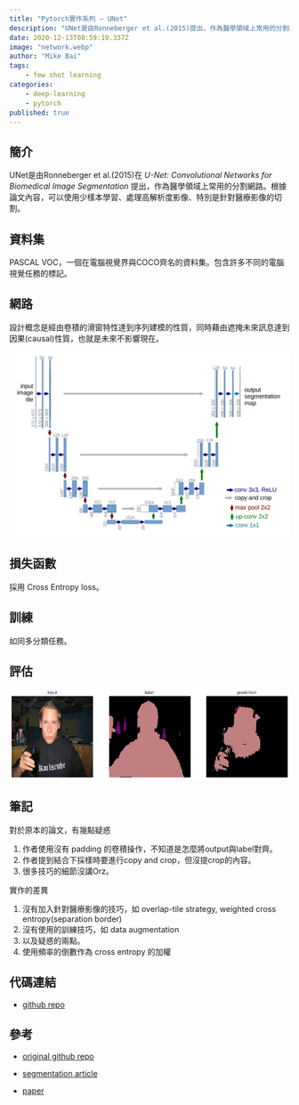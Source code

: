 ```yaml
---
title: "Pytorch實作系列 — UNet"
description: "UNet是由Ronneberger et al.(2015)提出，作為醫學領域上常用的分割網路。根據論文內容，可以使用少樣本學習、處理高解析度影像、特別是針對醫療影像的切割。"
date: 2020-12-13T08:59:19.337Z
image: "network.webp"
author: "Mike Bai"
tags:
    - few shot learning
categories:
    - deep-learning
    - pytorch
published: true
---
```


## 簡介

UNet是由Ronneberger et al.(2015)在 *U-Net: Convolutional Networks for Biomedical Image Segmentation* 提出，作為醫學領域上常用的分割網路。根據論文內容，可以使用少樣本學習、處理高解析度影像、特別是針對醫療影像的切割。

## 資料集

PASCAL VOC，一個在電腦視覺界與COCO齊名的資料集。包含許多不同的電腦視覺任務的標記。

## 網路

設計概念是經由卷積的滑窗特性達到序列建模的性質，同時藉由遮掩未來訊息達到因果(causal)性質，也就是未來不影響現在。

![網路](network.webp)

## 損失函數

採用 Cross Entropy loss。

## 訓練

如同多分類任務。

## 評估

![訓練十個回合後](result.webp)

## 筆記

對於原本的論文，有幾點疑惑

1. 作者使用沒有 padding 的卷積操作，不知道是怎麼將output與label對齊。
2. 作者提到結合下採樣時要進行copy and crop，但沒提crop的內容。
3. 很多技巧的細節沒講Orz。


實作的差異

1. 沒有加入針對醫療影像的技巧，如 overlap-tile strategy, weighted cross entropy(separation border)
2. 沒有使用的訓練技巧，如 data augmentation
3. 以及疑惑的兩點。
4. 使用頻率的倒數作為 cross entropy 的加權

## 代碼連結

* [github repo](https://github.com/gitE0Z9/classical-network-series)

## 參考

* [original github repo](https://github.com/milesial/Pytorch-UNet)

* [segmentation article](https://www.learnopencv.com/pytorch-for-beginners-semantic-segmentation-using-torchvision)

* [paper](https://arxiv.org/abs/1505.04597)
